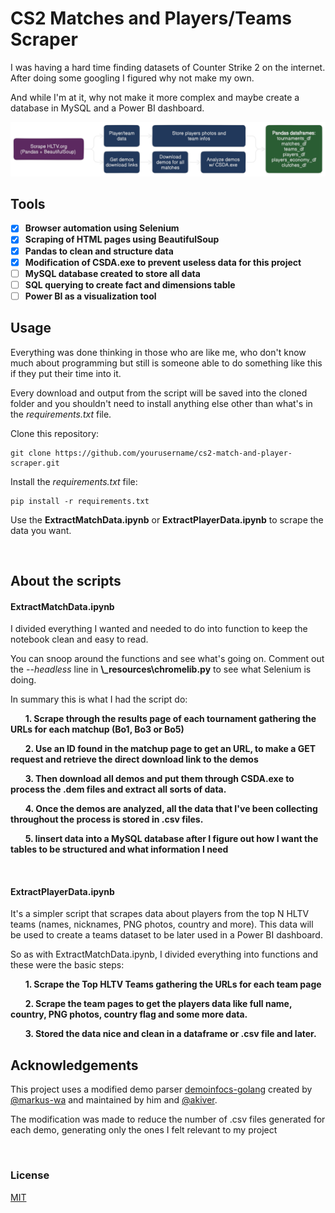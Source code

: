 # CS2 Matches and Players/Teams Scraper

I was having a hard time finding datasets of Counter Strike 2 on the internet. After doing some googling I figured why not make my own.

And while I'm at it, why not make it more complex and maybe create a database in MySQL and a Power BI dashboard.

![test](https://github.com/thaalescosta/cs2-match-and-player-scraper/blob/main/ExtractMatchData/_resources/diagram.png)

## Tools
- [x] **Browser automation using Selenium**
- [x] **Scraping of HTML pages using BeautifulSoup**
- [x] **Pandas to clean and structure data**
- [x] **Modification of CSDA.exe to prevent useless data for this project**
- [ ] **MySQL database created to store all data**
- [ ] **SQL querying to create fact and dimensions table**
- [ ] **Power BI as a visualization tool**

## Usage
Everything was done thinking in those who are like me, who don't know much about programming but still is someone able to do something like this if they put their time into it.

Every download and output from the script will be saved into the cloned folder and you shouldn't need to install anything else other than what's in the _requirements.txt_ file.


Clone this repository:
```
git clone https://github.com/yourusername/cs2-match-and-player-scraper.git
```
Install the _requirements.txt_ file:
```
pip install -r requirements.txt
```
Use the **ExtractMatchData.ipynb** or **ExtractPlayerData.ipynb** to scrape the data you want.

&nbsp;

## About the scripts

#### **ExtractMatchData.ipynb**
I divided everything I wanted and needed to do into function to keep the notebook clean and easy to read.

You can snoop around the functions and see what's going on.
Comment out the _--headless_ line in **\\_resources\chromelib.py** to see what Selenium is doing.

In summary this is what I had the script do:

&nbsp;&nbsp;&nbsp;&nbsp;&nbsp;&nbsp;**1. Scrape through the results page of each tournament gathering the URLs for each matchup (Bo1, Bo3 or Bo5)**

&nbsp;&nbsp;&nbsp;&nbsp;&nbsp;&nbsp;**2. Use an ID found in the matchup page to get an URL, to make a GET request and retrieve the direct download link to the demos**

&nbsp;&nbsp;&nbsp;&nbsp;&nbsp;&nbsp;**3. Then download all demos and put them through **CSDA.exe** to process the .dem files and extract all sorts of data.**

&nbsp;&nbsp;&nbsp;&nbsp;&nbsp;&nbsp;**4. Once the demos are analyzed, all the data that I've been collecting throughout the process is stored in .csv files.**


&nbsp;&nbsp;&nbsp;&nbsp;&nbsp;&nbsp;**5. Iinsert data into a **MySQL database** after I figure out how I want the tables to be structured and what information I need**

&nbsp;

#### **ExtractPlayerData.ipynb**
It's a simpler script that scrapes data about players from the top N HLTV teams (names, nicknames, PNG photos, country and more).
This data will be used to create a teams dataset to be later used in a Power BI dashboard.

So as with ExtractMatchData.ipynb, I divided everything into functions and these were the basic steps:

&nbsp;&nbsp;&nbsp;&nbsp;&nbsp;&nbsp;**1. Scrape the Top HLTV Teams gathering the URLs for each team page**

&nbsp;&nbsp;&nbsp;&nbsp;&nbsp;&nbsp;**2. Scrape the team pages to get the players data like full name, country, PNG photos, country flag and some more data.**

&nbsp;&nbsp;&nbsp;&nbsp;&nbsp;&nbsp;**3. Stored the data nice and clean in a dataframe or .csv file and later.**
  
## Acknowledgements
This project uses a modified demo parser [demoinfocs-golang](https://github.com/markus-wa/demoinfocs-golang) created by [@markus-wa](https://github.com/markus-wa) and maintained by him and [@akiver](https://github.com/akiver).

The modification was made to reduce the number of .csv files generated for each demo, generating only the ones I felt relevant to my project

&nbsp;

### License
[MIT](https://github.com/thaalescosta/cs2-match-and-player-scraper/blob/main/LICENSE)



